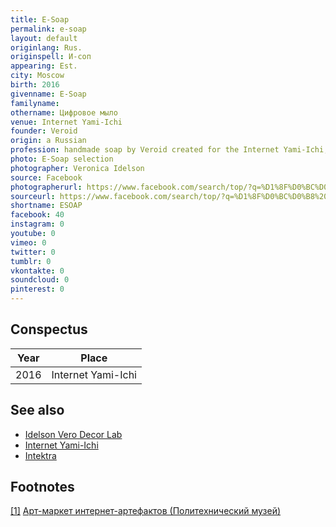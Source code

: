 ```yaml
---
title: E-Soap
permalink: e-soap
layout: default
originlang: Rus.
originspell: И-соп
appearing: Est.
city: Moscow
birth: 2016
givenname: E-Soap
familyname:
othername: Цифровое мыло
venue: Internet Yami-Ichi
founder: Veroid
origin: a Russian
profession: handmade soap by Veroid created for the Internet Yami-Ichi, with signs of Internet as “#”, “@”, “4G”, “Wi-Fi”, made of natural ingredients, flavored aroma oils
photo: E-Soap selection
photographer: Veronica Idelson
source: Facebook
photographerurl: https://www.facebook.com/search/top/?q=%D1%8F%D0%BC%D0%B8%20%D0%B8%D1%87%D0%B8%20
sourceurl: https://www.facebook.com/search/top/?q=%D1%8F%D0%BC%D0%B8%20%D0%B8%D1%87%D0%B8%20
shortname: ESOAP
facebook: 40
instagram: 0
youtube: 0
vimeo: 0
twitter: 0
tumblr: 0
vkontakte: 0
soundcloud: 0
pinterest: 0
---
```


## Conspectus

|Year|Place|
|-|-|
|2016|Internet Yami-Ichi|


## See also

+ [Idelson Vero Decor Lab](idelson-vero-decor-lab)
+ [Internet Yami-Ichi](internet-yami-ichi)
+ [Intektra](Intektra)


## Footnotes

[[1]](#a1) <span id="f1"></span> [Арт-маркет интернет-артефактов (Политехнический музей)](http://fest2016.polymus.ru/ru/programm/yami-ichi/index.html)
